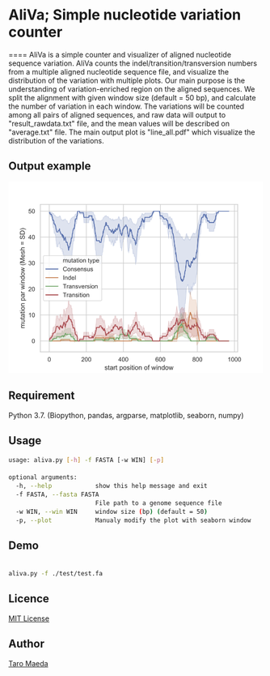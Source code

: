 
# AliVa; Simple nucleotide variation counter
====
AliVa is a simple counter and visualizer of aligned nucleotide sequence variation. AliVa counts the indel/transition/transversion numbers from a multiple aligned nucleotide sequence file, and visualize the distribution of the variation with multiple plots. Our main purpose is the understanding of variation-enriched region on the aligned sequences. We split the alignment with given window size (default = 50 bp), and calculate the number of variation in each window. The variations will be counted among all pairs of aligned sequences, and raw data will output to "result_rawdata.txt" file, and the mean values will be described on "average.txt" file. The main output plot is "line_all.pdf" which visualize the distribution of the variations.


## Output example

![line_all.pdf](test/line_all.pdf.png)


## Requirement

Python 3.7. (Biopython, pandas, argparse, matplotlib, seaborn, numpy)

## Usage
```sh
usage: aliva.py [-h] -f FASTA [-w WIN] [-p]

optional arguments:
  -h, --help            show this help message and exit
  -f FASTA, --fasta FASTA
                        File path to a genome sequence file
  -w WIN, --win WIN     window size (bp) (default = 50)
  -p, --plot            Manualy modify the plot with seaborn window


```

## Demo
```sh

aliva.py -f ./test/test.fa 

```


## Licence
[MIT License](http://opensource.org/licenses/mit-license.php)

## Author
[Taro Maeda](https://github.com/maedat)
